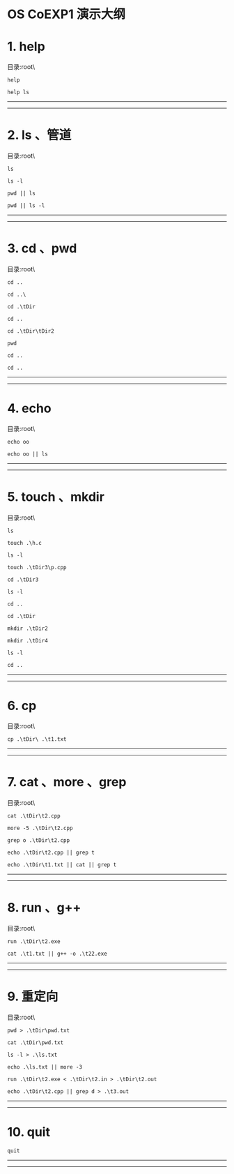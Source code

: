 # OS CoEXP1 演示大纲

# 1. help

目录:root\

```shell
help
```

```shell
help ls
```

---

---

# 2. ls 、管道

目录:root\

```shell
ls
```

```shell
ls -l
```

```shell
pwd || ls
```

```shell
pwd || ls -l
```

---

---

# 3. cd 、pwd

目录:root\

```shell
cd ..
```

```shell
cd ..\
```

```shell
cd .\tDir
```

```shell
cd ..
```

```shell
cd .\tDir\tDir2
```

```shell
pwd
```

```shell
cd ..
```

```shell
cd ..
```

---

---

# 4. echo 

目录:root\

```shell
echo oo
```

```shell
echo oo || ls
```

---

---

# 5. touch 、mkdir

目录:root\

```shell
ls
```

```shell
touch .\h.c
```

```shell
ls -l
```

```shell
touch .\tDir3\p.cpp
```

```shell
cd .\tDir3
```

```shell
ls -l
```

```shell
cd ..
```

```shell
cd .\tDir
```

```shell
mkdir .\tDir2
```

```shell
mkdir .\tDir4
```

```shell
ls -l
```

```shell
cd ..
```

---

---

# 6. cp 

目录:root\

```shell
cp .\tDir\ .\t1.txt
```

---

---

# 7. cat 、more 、grep

目录:root\

```shell
cat .\tDir\t2.cpp
```

```shell
more -5 .\tDir\t2.cpp
```

```shell
grep o .\tDir\t2.cpp
```

```shell
echo .\tDir\t2.cpp || grep t
```

```shell
echo .\tDir\t1.txt || cat || grep t
```

---

---


# 8. run 、g++

目录:root\

```shell
run .\tDir\t2.exe
```

```shell
cat .\t1.txt || g++ -o .\t22.exe
```

---

---

# 9. 重定向

目录:root\

```shell
pwd > .\tDir\pwd.txt
```

```shell
cat .\tDir\pwd.txt
```

```shell
ls -l > .\ls.txt
```

```shell
echo .\ls.txt || more -3
```

```shell
run .\tDir\t2.exe < .\tDir\t2.in > .\tDir\t2.out
```

```shell
echo .\tDir\t2.cpp || grep d > .\t3.out
```

---

---

# 10. quit

```shell
quit
```

---

---



